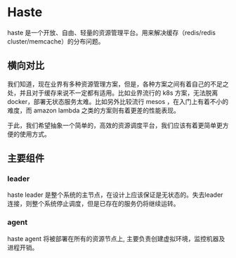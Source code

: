# Haste

haste 是一个开放、自由、轻量的资源管理平台。用来解决缓存（redis/redis cluster/memcache）的分布问题。


## 横向对比

我们知道，现在业界有多种资源管理方案，但是，各种方案之间有着自己的不足之处，并且对于缓存来说不一定都有适用。比如业界流行的 k8s 方案，无法脱离docker，部署无状态服务太难。比如另外比较流行 mesos ，在入门上有着不小的难度，而 amazon lambda 之类的方案则有着更差的性能表现。

于此，我们希望抽象一个简单的，高效的资源调度平台，我们应该有着更简单更方便的使用方式。

## 主要组件

### leader

haste leader 是整个系统的主节点，在设计上应该保证是无状态的。失去leader连接，则整个系统停止调度，但是已存在的服务仍将继续运转。

### agent

haste agent 将被部署在所有的资源节点上, 主要负责创建虚拟环境，监控机器及进程开销。
